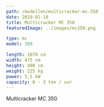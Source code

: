 ```yaml
---
path: /modellen/multicracker-mc-350
date: 2019-01-18
title: Multicracker MC 350
featuredImage: ../images/mc350.png

type: mc
model: 350

length: 1070 cm 
width: 475 cm
height: 400 cm
weight: 225 kg
power: 5,5 kW
capacity: 0 - 3 ton / uur
---
```

Multicracker MC 350